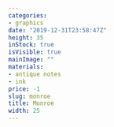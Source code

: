 ```yaml
---
categories:
- graphics
date: "2019-12-31T23:58:47Z"
height: 35
inStock: true
isVisible: true
mainImage: ""
materials:
- antique notes
- ink
price: -1
slug: monroe
title: Monroe
width: 25
---
```


